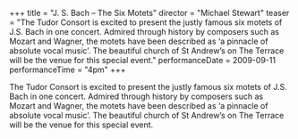 +++
title = "J. S. Bach – The Six Motets"
director = "Michael Stewart"
teaser = "The Tudor Consort is excited to present the justly famous six motets of J.S. Bach in one concert. Admired through history by composers such as Mozart and Wagner, the motets have been described as ‘a pinnacle of absolute vocal music’. The beautiful church of St Andrew’s on The Terrace will be the venue for this special event."
performanceDate = 2009-09-11
performanceTime = "4pm"
+++

The Tudor Consort is excited to present the justly famous six motets of J.S. Bach in one concert. Admired through history by composers such as Mozart and Wagner, the motets have been described as ‘a pinnacle of absolute vocal music’. The beautiful church of St Andrew’s on The Terrace will be the venue for this special event.
